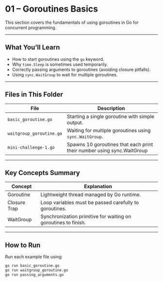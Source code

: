 # 01 – Goroutines Basics

This section covers the fundamentals of using goroutines in Go for concurrent programming.

---

## What You’ll Learn

- How to start goroutines using the `go` keyword.
- Why `time.Sleep` is sometimes used temporarily.
- Correctly passing arguments to goroutines (avoiding closure pitfalls).
- Using `sync.WaitGroup` to wait for multiple goroutines.

---

## Files in This Folder

| File                     | Description                                      |
|-------------------------|--------------------------------------------------|
| `basic_goroutine.go`    | Starting a single goroutine with simple output.  |
| `waitgroup_goroutine.go`| Waiting for multiple goroutines using `sync.WaitGroup`. |
| `mini-challenge-1.go`  | Spawns 10 goroutines that each print their number using sync.WaitGroup|

---

## Key Concepts Summary

| Concept        | Explanation                                       |
|----------------|---------------------------------------------------|
| Goroutine      | Lightweight thread managed by Go runtime.         |
| Closure Trap   | Loop variables must be passed carefully to goroutines. |
| WaitGroup      | Synchronization primitive for waiting on goroutines to finish. |

---

## How to Run

Run each example file using:

```bash
go run basic_goroutine.go
go run waitgroup_goroutine.go
go run passing_arguments.go
```
